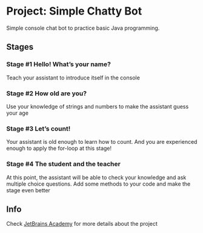 # Project: Simple Chatty Bot

Simple console chat bot to practice basic Java programming.

## Stages 

### Stage #1 Hello! What’s your name?

Teach your assistant to introduce itself in the console

### Stage #2 How old are you?

Use your knowledge of strings and numbers to make the assistant guess your age

### Stage #3 Let’s count!

Your assistant is old enough to learn how to count. And you are experienced enough to apply the for-loop at this stage!

### Stage #4 The student and the teacher

At this point, the assistant will be able to check your knowledge and ask multiple choice questions. Add some methods to your code and make the stage even better

## Info

Check [JetBrains Academy](https://hyperskill.org/projects/31) for more details about the project